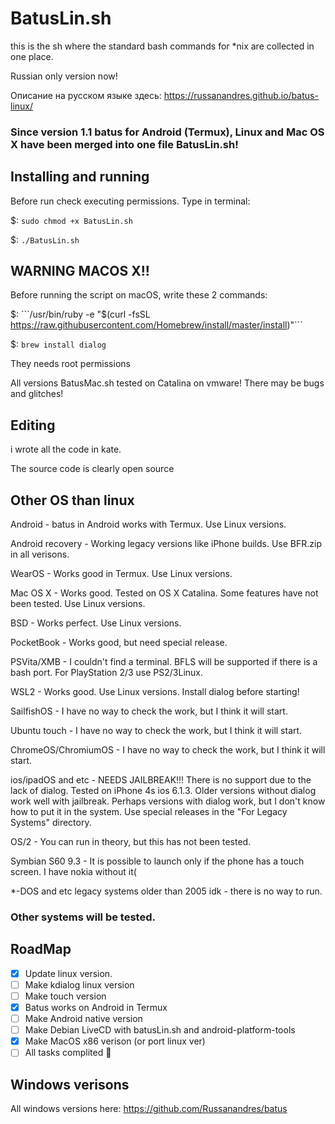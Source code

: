 # BatusLin.sh
this is the sh where the standard bash commands for *nix are collected in one place.

Russian only version now!

Описание на русском языке здесь: https://russanandres.github.io/batus-linux/

### Since version 1.1 batus for Android (Termux), Linux and Mac OS X have been merged into one file BatusLin.sh!

## Installing and running
Before run check executing permissions.
Type in terminal:

$: ```sudo chmod +x BatusLin.sh```

$: ```./BatusLin.sh```

## WARNING MACOS X!!
Before running the script on macOS, write these 2 commands:

$: ```/usr/bin/ruby -e "$(curl -fsSL https://raw.githubusercontent.com/Homebrew/install/master/install)"```

$: ```brew install dialog```

They needs root permissions

All versions BatusMac.sh tested on Catalina on vmware! There may be bugs and glitches!

## Editing
i wrote all the code in kate.

The source code is clearly open source

## Other OS than linux
Android - batus in Android works with Termux. Use Linux versions.

Android recovery - Working legacy versions like iPhone builds. Use BFR.zip in all verisons.

WearOS - Works good in Termux. Use Linux versions.

Mac OS X - Works good. Tested on OS X Catalina. Some features have not been tested. Use Linux versions.

BSD - Works perfect. Use Linux versions.

PocketBook - Works good, but need special release.

PSVita/XMB - I couldn't find a terminal. BFLS will be supported if there is a bash port. For PlayStation 2/3 use PS2/3Linux.

WSL2 - Works good. Use Linux versions. Install dialog before starting!

SailfishOS - I have no way to check the work, but I think it will start.

Ubuntu touch - I have no way to check the work, but I think it will start.

ChromeOS/ChromiumOS - I have no way to check the work, but I think it will start.

ios/ipadOS and etc - NEEDS JAILBREAK!!! There is no support due to the lack of dialog. Tested on iPhone 4s ios 6.1.3. Older versions without dialog work well with jailbreak. Perhaps versions with dialog work, but I don't know how to put it in the system. Use special releases in the "For Legacy Systems" directory.

OS/2 - You can run in theory, but this has not been tested.

Symbian S60 9.3 - It is possible to launch only if the phone has a touch screen. I have nokia without it(

*-DOS and etc legacy systems older than 2005 idk - there is no way to run.

### Other systems will be tested.

## RoadMap
- [x] Update linux version.
- [ ] Make kdialog linux version
- [ ] Make touch version
- [x] Batus works on Android in Termux
- [ ] Make Android native version
- [ ] Make Debian LiveCD with batusLin.sh and android-platform-tools
- [x] Make MacOS x86 verison (or port linux ver)
- [ ] All tasks complited :tada:

## Windows verisons
All windows versions here: https://github.com/Russanandres/batus
